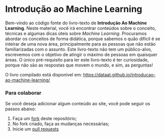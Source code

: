 # Introdução ao Machine Learning

Bem-vindo ao código fonte do livro-texto de **Introdução Ao Machine Learning**.  Neste material, você irá encontrar conteúdos sobre o conceito, técnicas e algumas dicas úteis sobre *Machine Learning*. Procuramos abordar os conceitos de forma didática, porque sabemos o quão difícil é se inteirar de uma nova área, principalmente para as pessoas que não estão familiarizadas com o assunto. Este livro-texto não tem um público-alvo, escrevemos com o objetivo de atingir o máximo de pessoas em quaisquer áreas. O único pré-requisito para ler este livro-texto é ter curiosidade, porque não são as respostas que movem o mundo, e sim, as perguntas!

O livro compilado está disponível em: https://dataat.github.io/introducao-ao-machine-learning/

### Para colaborar

Se você deseja adicionar algum conteúdo ao site, você pode seguir os passos abaixo:

1. Faça um [fork](https://help.github.com/pt/github/getting-started-with-github/fork-a-repo) deste repositório;
2. No fork criado, faça as mudanças necessárias;
3. Inicie um [pull requests](https://help.github.com/pt/github/collaborating-with-issues-and-pull-requests/about-pull-requests)
